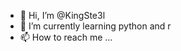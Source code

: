 - 👋 Hi, I’m @KingSte3l
- 🌱 I’m currently learning python and r
- 📫 How to reach me ...

<!---
KingSte3l/KingSte3l is a ✨ special ✨ repository because its `README.md` (this file) appears on your GitHub profile.
You can click the Preview link to take a look at your changes.
--->
